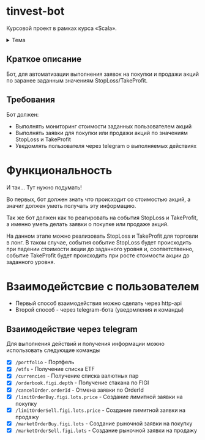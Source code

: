 # tinvest-bot

Курсовой проект в рамках курса «Scala».

<details>
<summary>Тема</summary>
  
```
StopLoss, TakeProfit для инвестиций
 - Предполагает погружение в предметную область
 - Нужно иметь брокерский счет в Тинькофф.Инвестиции (или завести счет там)
 - Разработка алгоритма StopLoss/TakeProfit
 - Интеграция с OpenApi Тинькофф.Инвестиции (https://tinkoffcreditsystems.github.io/invest-openapi/)
 - Уведомление пользователей через telegram
```
</details>

## Краткое описание

Бот, для автоматизации выполнения заявок на покупки и продажи акций по заранее заданным значениям StopLoss/TakeProfit.

## Требования

Бот должен:
* Выполнять мониторинг стоимости заданных пользователем акций
* Выполнять заявки для покупки или продажи акций по значениям StopLoss и TakeProfit
* Уведомлять пользователя через telegram о выполняемых действиях

# Функциональность

И так... Тут нужно подумать!

Во первых, бот должен знать что происходит со стоимостью акций, а значит должен уметь получать эту информацию.

Так же бот должен как то реагировать на события StopLoss и TakeProfit, а именно уметь делать заявки о покупке или продаже акций.

На данном этапе можно реализовать StopLoss и TakeProfit для торговли в лонг. В таком случае, события событие StopLoss будет происходить при падении стоимости акции до заданного уровня и, соответственно, событие TakeProfit будет происходить при росте стоимости акции до заданного уровня.

# Взаимодейстсвие с пользователем

* Первый способ взаимодействия можно сделать через http-api
* Второй способ - через telegram-бота (уведомления и команды)

## Взаимодействие через telegram

Для выполнения действий и получения информации можно использовать следующие команды

*  [x] `/portfolio` - Портфель
*  [x] `/etfs` - Получение списка ETF
*  [x] `/currencies` - Получение списка валютных пар
*  [x] `/orderbook.figi.depth` - Получение стакана по FIGI
*  [x] `/cancelOrder.orderId` - Отмена заявки по OrderId
*  [x] `/limitOrderBuy.figi.lots.price` - Создание лимитной заявки на покупку
*  [x] `/limitOrderSell.figi.lots.price` - Создание лимитной заявки на продажу
*  [x] `/marketOrderBuy.figi.lots` - Создание рыночной заявки на покупку
*  [x] `/marketOrderSell.figi.lots` - Создание рыночной заявки на продажу
